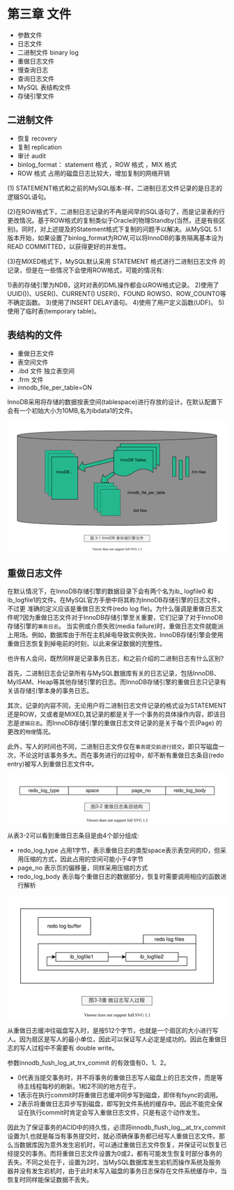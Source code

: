 # 第三章 文件

- 参数文件
- 日志文件
- 二进制文件 binary log
- 重做日志文件
- 慢查询日志
- 查询日志文件
- MySQL 表结构文件
- 存储引擎文件


## 二进制文件

- 恢复 recovery
- 复制 replication
- 审计 audit
- binlog_format： statement 格式 ，ROW 格式 ，MIX 格式
- ROW 格式 占用的磁盘日志比较大，增加复制的网络开销

(1) STATEMENT格式和之前的MySQL版本-样，二进制日志文件记录的是日志的逻辑SQL语句。

(2)在ROW格式下，二进制日志记录的不冉是间早的SQL语句了，而是记录表的行更改情况。基于ROW格式的复制类似于Oracle的物理Standby(当然，还是有些区别)。同时，对上述提及的Statement格式下复制的问题予以解决。从MySQL 5.1版本开始，如果设置了binlog_format为ROW,可以将InnoDB的事务隔离基本设为READ COMMITTED，以获得更好的并发性。

(3)在MIXED格式下，MySQL默认采用 STATEMENT 格式进行二进制日志文件
的记录，但是在一些情况下会使用ROW格式，可能的情况有:

1)表的存储引擎为NDB，这时对表的DML操作都会以ROW格式记录。
2)使用了UUID())、USER()、CURRENT() USER()、FOUND ROWSO、ROW_COUNTO等不确定函数。
3)使用了INSERT DELAY语句。
4)使用了用户定义函数(UDF)。
5)使用了临时表(temporary table)。

## 表结构的文件

- 重做日志文件
- 表空间文件
- .ibd 文件 独立表空间
- .frm 文件
- innodb_file_per_table=ON

InnoDB采用将存储的数据按表空间(tablespace)进行存放的设计。在默认配置下会有一个初始大小为10MB,名为ibdata1的文件。

![mysql-innodb-chapter-03-01.drawio.svg](./images/mysql-innodb-chapter-03-01.drawio.svg)

## 重做日志文件

在默认情况下，在InnoDB存储引擎的数据目录下会有两个名为ib_ logfile0 和ib_logfile1的文件。在MySQL官方手册中将其称为InnoDB存储引擎的日志文件，不过更
准确的定义应该是重做日志文件(redo log fle)。为什么强调是重做日志文件呢?因为重做日志文件对于InnoDB存储引擎至关重要，它们记录了对于InnoDB存储引擎的`事务日志`。
当实例或介质失败(media failure)时，重做日志文件就能派上用场。例如，数据库由于所在主机掉电导致实例失败，InnoDB存储引擎会使用重做日志恢复到掉电前的时刻，以此来保证数据的完整性。

也许有人会问，既然同样是记录事务日志，和之前介绍的二进制日志有什么区别?

首先，二进制日志会记录所有与MySQL数据库有关的日志记录，包括InnoDB、MyISAM、Heap等其他存储引擎的日志。而InnoDB存储引擎的重做日志只记录有关该存储引擎本身的事务日志。

其次，记录的内容不同，无论用户将二进制日志文件记录的格式设为STATEMENT还是ROW，又或者是MIXED,其记录的都是关于一个事务的具体操作内容，即该日志是`逻辑日志`。而InnoDB存储引擎的重做日志文件记录的是关于每个页(Page) 的更改的`物理`情况。

此外，写人的时间也不同，二进制日志文件仅在`事务提交前进行提交`，即只写磁盘一次，不论这时该事务多大。而在事务进行的过程中，却不断有重做日志条目(redo entry)被写人到重做日志文件中。


![mysql-innodb-chapter-03-02.drawio.svg](./images/mysql-innodb-chapter-03-02.drawio.svg)

从表3-2可以看到重做日志条目是由4个部分组成:

- redo_log_type 占用1字节，表示重做日志的类型space表示表空间的ID，但采用压缩的方式，因此占用的空间可能小于4字节
- page_no 表示页的偏移量，同样采用压缩的方式
- redo_log_body 表示每个重做日志的数据部分，恢复时需要调用相应的函数进行解析

![mysql-innodb-chapter-03-03.drawio.svg](./images/mysql-innodb-chapter-03-03.drawio.svg)

从重做日志缓冲往磁盘写入时，是按512个字节，也就是一个扇区的大小进行写人。因为扇区是写人的最小单位，因此可以保证写人必定是成功的。因此在重做日志的写人过程中不需要有 double write。

参数innodb_fush_log_at_trx_commit 的有效值有0、1、2。
- 0代表当提交事务时，并不将事务的重做日志写人磁盘上的日志文件，而是等待主线程每秒的刷新。1和2不同的地方在于。
- 1表示在执行commit时将重做日志缓冲同步写到磁盘，即伴有fsync的调用。
- 2表示将重做日志异步写到磁盘，即写到文件系统的缓存中。因此不能完全保证在执行commit时肯定会写入重做日志文件，只是有这个动作发生。

因此为了保证事务的ACID中的持久性，必须将innodb_flush_log__at_trx_commit 设置为1,也就是每当有事务提交时，就必须确保事务都已经写人重做日志文件。那么当数据库因为意外发生宕机时，可以通过重做日志文件恢复，并保证可以恢复已经提交的事务。而将重做日志文件设置为0或2，都有可能发生恢复时部分事务的丢失。不同之处在于，设置为2时，当MySQL数据库发生宕机而操作系统及服务器并没有发生宕机时，由于此时未写入磁盘的事务日志保存在文件系统缓存中，当恢复时同样能保证数据不丢失。